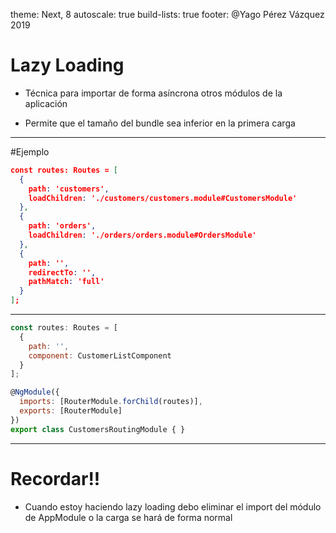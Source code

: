 theme: Next, 8
autoscale: true
build-lists: true
footer: @Yago Pérez Vázquez 2019

# Lazy Loading

- Técnica para importar de forma asíncrona otros módulos de la aplicación

- Permite que el tamaño del bundle sea inferior en la primera carga

---

#Ejemplo

```json
const routes: Routes = [
  {
    path: 'customers',
    loadChildren: './customers/customers.module#CustomersModule'
  },
  {
    path: 'orders',
    loadChildren: './orders/orders.module#OrdersModule'
  },
  {
    path: '',
    redirectTo: '',
    pathMatch: 'full'
  }
];
```

---

```javascript
const routes: Routes = [
  {
    path: '',
    component: CustomerListComponent
  }
];

@NgModule({
  imports: [RouterModule.forChild(routes)],
  exports: [RouterModule]
})
export class CustomersRoutingModule { }
```

---

# Recordar!!

- Cuando estoy haciendo lazy loading debo eliminar el import del módulo de AppModule o la carga se hará de forma normal
